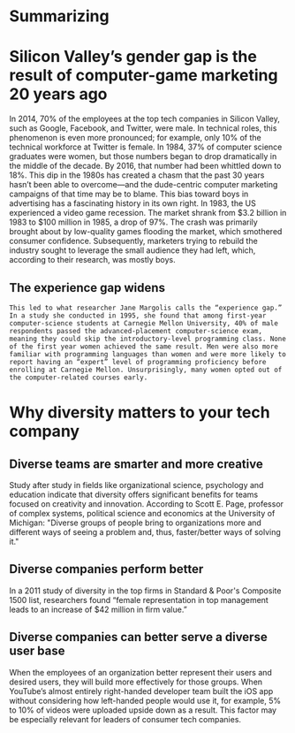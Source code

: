 # Summarizing



# Silicon Valley’s gender gap is the result of computer-game marketing 20 years ago

In 2014, 70% of the employees at the top tech companies in Silicon Valley, such as Google, Facebook, and Twitter, were male. In technical roles, this phenomenon is even more pronounced; for example, only 10% of the technical workforce at Twitter is female. In 1984, 37% of computer science graduates were women, but those numbers began to drop dramatically in the middle of the decade. By 2016, that number had been whittled down to 18%. This dip in the 1980s has created a chasm that the past 30 years hasn’t been able to overcome—and the dude-centric computer marketing campaigns of that time may be to blame. This bias toward boys in advertising has a fascinating history in its own right. In 1983, the US experienced a video game recession. The market shrank from $3.2 billion in 1983 to $100 million in 1985, a drop of 97%. The crash was primarily brought about by low-quality games flooding the market, which smothered consumer confidence. Subsequently, marketers trying to rebuild the industry sought to leverage the small audience they had left, which, according to their research, was mostly boys.

## The experience gap widens

` This led to what researcher Jane Margolis calls the “experience gap.” In a study she conducted in 1995, she found that among first-year computer-science students at Carnegie Mellon University, 40% of male respondents passed the advanced-placement computer-science exam, meaning they could skip the introductory-level programming class. None of the first year women achieved the same result. Men were also more familiar with programming languages than women and were more likely to report having an “expert” level of programming proficiency before enrolling at Carnegie Mellon. Unsurprisingly, many women opted out of the computer-related courses early. `


# Why diversity matters to your tech company

## Diverse teams are smarter and more creative 

Study after study in fields like organizational science, psychology and education indicate that diversity offers significant benefits for teams focused on creativity and innovation. According to Scott E. Page, professor of complex systems, political science and economics at the University of Michigan: "Diverse groups of people bring to organizations more and different ways of seeing a problem and, thus, faster/better ways of solving it."

## Diverse companies perform better

In a 2011 study of diversity in the top firms in Standard & Poor's Composite 1500 list, researchers found “female representation in top management leads to an increase of $42 million in firm value.”

## Diverse companies can better serve a diverse user base

When the employees of an organization better represent their users and desired users, they will build more effectively for those groups. When YouTube’s almost entirely right-handed developer team built the iOS app without considering how left-handed people would use it, for example, 5% to 10% of videos were uploaded upside down as a result. This factor may be especially relevant for leaders of consumer tech companies.
